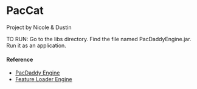 # PacCat

Project by Nicole & Dustin

TO RUN:
Go to the libs directory.  Find the file named PacDaddyEngine.jar.  Run it as an application.

#### Reference
- [PacDaddy Engine](https://github.com/misterdustinface/PacDaddy)
- [Feature Loader Engine](https://github.com/misterdustinface/FeatureLoader)
